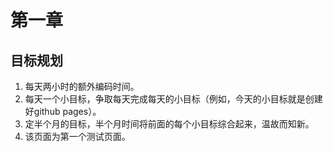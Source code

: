 # 第一章

## 目标规划

1. 每天两小时的额外编码时间。
1. 每天一个小目标，争取每天完成每天的小目标（例如，今天的小目标就是创建好github pages）。
1. 定半个月的目标，半个月时间将前面的每个小目标综合起来，温故而知新。
1. 该页面为第一个测试页面。